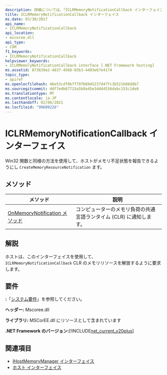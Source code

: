 ```yaml
---
description: 詳細については、「ICLRMemoryNotificationCallback インターフェイス」を参照してください。
title: ICLRMemoryNotificationCallback インターフェイス
ms.date: 03/30/2017
api_name:
- ICLRMemoryNotificationCallback
api_location:
- mscoree.dll
api_type:
- COM
f1_keywords:
- ICLRMemoryNotificationCallback
helpviewer_keywords:
- ICLRMemoryNotificationCallback interface [.NET Framework hosting]
ms.assetid: 873639e2-4837-4568-83b3-4493e67e4174
topic_type:
- apiref
ms.openlocfilehash: 46e53cdf0b7f797b8945237d47fc3b521b08ddb7
ms.sourcegitcommit: ddf7edb67715a5b9a45e3dd44536dabc153c1de0
ms.translationtype: MT
ms.contentlocale: ja-JP
ms.lasthandoff: 02/06/2021
ms.locfileid: "99689226"
---
```

# <a name="iclrmemorynotificationcallback-interface"></a>ICLRMemoryNotificationCallback インターフェイス

Win32 関数と同様の方法を使用して、ホストがメモリ不足状態を報告できるようにし `CreateMemoryResourceNotification` ます。  
  
## <a name="methods"></a>メソッド  
  
|メソッド|説明|  
|------------|-----------------|  
|[OnMemoryNotification メソッド](iclrmemorynotificationcallback-onmemorynotification-method.md)|コンピューターのメモリ負荷の共通言語ランタイム (CLR) に通知します。|  
  
## <a name="remarks"></a>解説  

 ホストは、このインターフェイスを使用して、 `ICLRMemoryNotificationCallback` CLR のメモリリソースを解放するように要求します。  
  
## <a name="requirements"></a>要件  

 **:**「[システム要件](../../get-started/system-requirements.md)」を参照してください。  
  
 **ヘッダー:** Mscoree.dll  
  
 **ライブラリ:** MSCorEE.dll にリソースとして含まれています  
  
 **.NET Framework のバージョン:**[!INCLUDE[net_current_v20plus](../../../../includes/net-current-v20plus-md.md)]  
  
## <a name="see-also"></a>関連項目

- [IHostMemoryManager インターフェイス](ihostmemorymanager-interface.md)
- [ホスト インターフェイス](hosting-interfaces.md)
